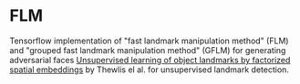# FLM 

Tensorflow implementation of "fast landmark manipulation method" (FLM) and "grouped fast landmark manipulation method" (GFLM) for generating adversarial faces   [Unsupervised learning of object landmarks by factorized spatial embeddings](http://www.robots.ox.ac.uk/~vedaldi//assets/pubs/thewlis17unsupervised.pdf) by Thewlis el al. for unsupervised landmark detection.
